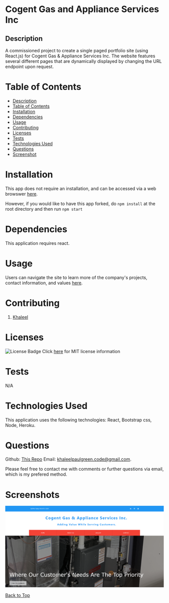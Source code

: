 # Cogent Gas and Appliance Services Inc

## Description

A commissioned project to create a single paged portfolio site (using React.js) for Cogent Gas & Appliance Services Inc. The website features several different pages that are dynamically displayed by changing the URL endpoint upon request.

# Table of Contents

- [Description](#description)
- [Table of Contents](#table-of-contents)
- [Installation](#installation)
- [Dependencies](#dependencies)
- [Usage](#usage)
- [Contributing](#contributing)
- [Licenses](#licenses)
- [Tests](#tests)
- [Technologies Used](#technologies-used)
- [Questions](#questions)
- [Screenshot](#screenshots)

# Installation

This app does not require an installation, and can be accessed via a web browswer [here](https://cogentgas.herokuapp.com/).

However, if you would like to have this app forked, do `npm install` at the root directory and then run `npm start`

# Dependencies

This application requires react.

# Usage

Users can navigate the site to learn more of the company's projects, contact information, and values [here](https://cogentgas.herokuapp.com/).

# Contributing

1. [Khaleel](https://github.com/khaleelpaul-green)

# Licenses

![License Badge](https://img.shields.io/badge/mit-license-blue)
Click [here](https://choosealicense.com/licenses/mit) for MIT license information

# Tests

N/A

# Technologies Used

This application uses the following technologies: React, Bootstrap css, Node, Heroku.

# Questions

Github: [This Repo](https://github.com/khaleelpaul-green/cogent-appliance-site)
Email: [khaleelpaulgreen.code@gmail.com](mailto:khaleelpaulgreen.code@gmail.com).

Please feel free to contact me with comments or further questions via email, which is my prefered method.

# Screenshots

![Screenshot](./assets/homepage.png)

[Back to Top](#cogent-gas-and-appliance-services-inc)
